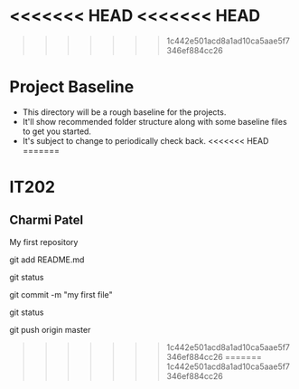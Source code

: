 <<<<<<< HEAD
<<<<<<< HEAD
=======
>>>>>>> 1c442e501acd8a1ad10ca5aae5f7346ef884cc26
# Project Baseline
- This directory will be a rough baseline for the projects.
- It'll show recommended folder structure along with some baseline files to get you started.
- It's subject to change to periodically check back.
<<<<<<< HEAD
=======

# IT202
## Charmi Patel


My first repository

git add README.md

git status

git commit -m "my first file"

git status

git push origin master


>>>>>>> 1c442e501acd8a1ad10ca5aae5f7346ef884cc26
=======
>>>>>>> 1c442e501acd8a1ad10ca5aae5f7346ef884cc26

